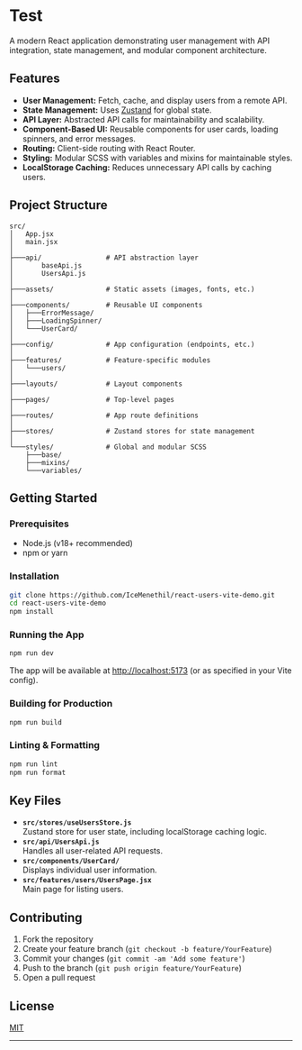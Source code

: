 # Test

A modern React application demonstrating user management with API integration, state management, and modular component architecture.

## Features

- **User Management:** Fetch, cache, and display users from a remote API.
- **State Management:** Uses [Zustand](https://zustand-demo.pmnd.rs/) for global state.
- **API Layer:** Abstracted API calls for maintainability and scalability.
- **Component-Based UI:** Reusable components for user cards, loading spinners, and error messages.
- **Routing:** Client-side routing with React Router.
- **Styling:** Modular SCSS with variables and mixins for maintainable styles.
- **LocalStorage Caching:** Reduces unnecessary API calls by caching users.

## Project Structure

```
src/
│   App.jsx
│   main.jsx
│
├───api/                # API abstraction layer
│       baseApi.js
│       UsersApi.js
│
├───assets/             # Static assets (images, fonts, etc.)
│
├───components/         # Reusable UI components
│   ├───ErrorMessage/
│   ├───LoadingSpinner/
│   └───UserCard/
│
├───config/             # App configuration (endpoints, etc.)
│
├───features/           # Feature-specific modules
│   └───users/
│
├───layouts/            # Layout components
│
├───pages/              # Top-level pages
│
├───routes/             # App route definitions
│
├───stores/             # Zustand stores for state management
│
└───styles/             # Global and modular SCSS
    ├───base/
    ├───mixins/
    └───variables/
```

## Getting Started

### Prerequisites

- Node.js (v18+ recommended)
- npm or yarn

### Installation

```bash
git clone https://github.com/IceMenethil/react-users-vite-demo.git
cd react-users-vite-demo
npm install
```

### Running the App

```bash
npm run dev
```

The app will be available at [http://localhost:5173](http://localhost:5173) (or as specified in your Vite config).

### Building for Production

```bash
npm run build
```

### Linting & Formatting

```bash
npm run lint
npm run format
```

## Key Files

- **`src/stores/useUsersStore.js`**  
  Zustand store for user state, including localStorage caching logic.
- **`src/api/UsersApi.js`**  
  Handles all user-related API requests.
- **`src/components/UserCard/`**  
  Displays individual user information.
- **`src/features/users/UsersPage.jsx`**  
  Main page for listing users.

## Contributing

1. Fork the repository
2. Create your feature branch (`git checkout -b feature/YourFeature`)
3. Commit your changes (`git commit -am 'Add some feature'`)
4. Push to the branch (`git push origin feature/YourFeature`)
5. Open a pull request

## License

[MIT](LICENSE)

---
